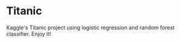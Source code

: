 # Titanic
Kaggle's Titanic project using logistic regression and random forest classifier.
Enjoy it!
